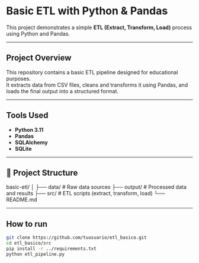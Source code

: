 # Basic ETL with Python & Pandas

This project demonstrates a simple **ETL (Extract, Transform, Load)** process using Python and Pandas.

---

## Project Overview
This repository contains a basic ETL pipeline designed for educational purposes.  
It extracts data from CSV files, cleans and transforms it using Pandas, and loads the final output into a structured format.

---

## Tools Used
- **Python 3.11**
- **Pandas**
- **SQLAlchemy**
- **SQLite**

---

## 📂 Project Structure
basic-etl/
│
├── data/ # Raw data sources
├── output/ # Processed data and results
├── src/ # ETL scripts (extract, transform, load)
└── README.md

---

## How to run
```bash
git clone https://github.com/tuusuario/etl_basico.git
cd etl_basico/src
pip install -r ../requirements.txt
python etl_pipeline.py
